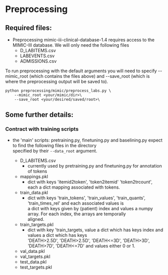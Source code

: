 # Preprocessing

## Required files:

+ Preprocessing mimic-iii-clinical-database-1.4 requires access to the MIMIC-III database. We will only need the following files
  + D_LABITEMS.csv
  + LABEVENTS.csv
  + ADMISSIONS.csv

To run preprocessing with the default arguments you will need to specify --mimic_root (which contains the files above) 
and --save_root (which is where the preprocessing output will be saved to). 

```
python preprocessing/mimic/preprocess_labs.py \
    --mimic_root <your/mimic/dir>\
    --save_root <your/desired/saved/root>\
```

## Some further details:
### Contract with training scripts

+ the 'main' scripts: pretraining.py, finetuning.py and baselining.py expect to find the following files in the directory\
specified by their `--data_root` argument. 

  + D_LABITEMS.csv
    + currently used by pretraining.py and finetuning.py for annotation of tokens
  + mappings.pkl
    + dict with keys 'itemid2token', 'token2itemid' 'token2trcount', each a dict mapping associated with tokens. 
  + train_data.pkl
    + dict with keys 'train_tokens', 'train_values', 'train_quants', 'train_times_rel' and each associated values is\
    a dict with keys given by (patient) index and values a numpy array. For each index, the arrays are temporally\
    aligned. 
  + train_targets.pkl
    + dict with key 'train_targets, value a dict which has keys index and values a dict which has keys \
    'DEATH>2.5D', 'DEATH>2.5D', 'DEATH<=3D', 'DEATH>3D', 'DEATH>7D', 'DEATH<=7D' and values either 0 or 1.
  + val_data.pkl
  + val_targets.pkl
  + test_data.pkl
  + test_targets.pkl
